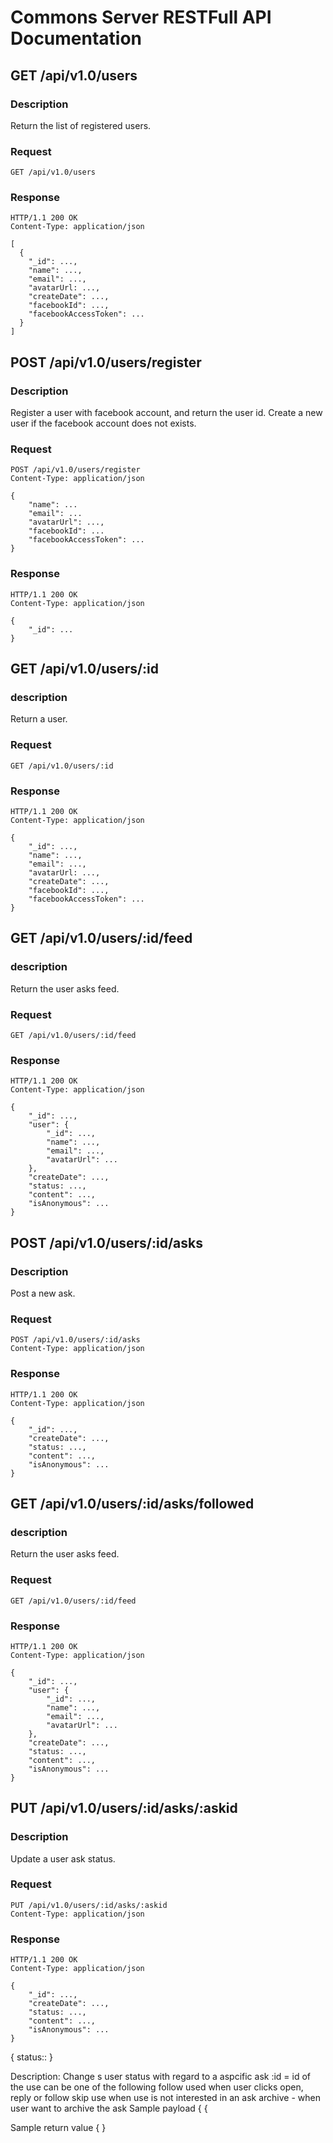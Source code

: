 # Commons Server RESTFull API Documentation


## GET /api/v1.0/users

### Description
Return the list of registered users.

### Request
    GET /api/v1.0/users

### Response
    HTTP/1.1 200 OK
    Content-Type: application/json
    
    [
      {
        "_id": ...,
        "name": ...,
        "email": ...,
        "avatarUrl: ...,
        "createDate": ...,
        "facebookId": ...,
        "facebookAccessToken": ...
      }
    ]

## POST /api/v1.0/users/register

### Description
Register a user with facebook account, and return the user id.
Create a new user if the facebook account does not exists.

### Request
    POST /api/v1.0/users/register
    Content-Type: application/json
    
    {
        "name": ...
        "email": ...
        "avatarUrl": ...,
        "facebookId": ...
        "facebookAccessToken": ...
    }

### Response
    HTTP/1.1 200 OK
    Content-Type: application/json
    
    {
        "_id": ...
    }

## GET /api/v1.0/users/:id

### description
Return a user.

### Request
    GET /api/v1.0/users/:id

### Response
    HTTP/1.1 200 OK
    Content-Type: application/json
    
    {
        "_id": ...,
        "name": ...,
        "email": ...,
        "avatarUrl: ...,
        "createDate": ...,
        "facebookId": ...,
        "facebookAccessToken": ...
    }

## GET /api/v1.0/users/:id/feed

### description
Return the user asks feed.

### Request
    GET /api/v1.0/users/:id/feed

### Response
    HTTP/1.1 200 OK
    Content-Type: application/json
    
    {
        "_id": ...,
        "user": {
            "_id": ...,
            "name": ...,
            "email": ...,
            "avatarUrl": ...
        },
        "createDate": ...,
        "status: ...,
        "content": ...,
        "isAnonymous": ...
    }
    
## POST /api/v1.0/users/:id/asks

### Description
Post a new ask.

### Request
    POST /api/v1.0/users/:id/asks
    Content-Type: application/json

### Response
    HTTP/1.1 200 OK
    Content-Type: application/json
    
    {
        "_id": ...,
        "createDate": ...,
        "status: ...,
        "content": ...,
        "isAnonymous": ...
    }


## GET /api/v1.0/users/:id/asks/followed
### description
Return the user asks feed.

### Request
    GET /api/v1.0/users/:id/feed

### Response
    HTTP/1.1 200 OK
    Content-Type: application/json
    
    {
        "_id": ...,
        "user": {
            "_id": ...,
            "name": ...,
            "email": ...,
            "avatarUrl": ...
        },
        "createDate": ...,
        "status: ...,
        "content": ...,
        "isAnonymous": ...
    }
    
## PUT /api/v1.0/users/:id/asks/:askid

### Description
Update a user ask status.

### Request
    PUT /api/v1.0/users/:id/asks/:askid
    Content-Type: application/json

### Response
    HTTP/1.1 200 OK
    Content-Type: application/json
    
    {
        "_id": ...,
        "createDate": ...,
        "status: ...,
        "content": ...,
        "isAnonymous": ...
    }



{
	status:: <value>
}

Description: Change s user status with regard to a aspcific ask
:id = id of the use
<status>  can be one of the following
follow used when user clicks open, reply or follow
skip use when use is not interested in an ask
archive - when user want to archive the ask
Sample payload
{
{

Sample return value
{
}




